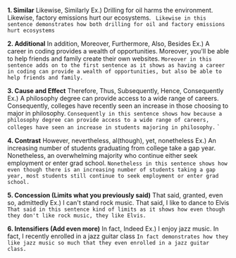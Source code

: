 **1. Similar**
	Likewise, Similarly
		 Ex.) Drilling for oil harms the environment. Likewise, factory emissions hurt our ecosystems.
	` Likewise in this sentence demonstrates how both drilling for oil and factory emissions hurt ecosystems`


**2. Additional**
	In addition, Moreover, Furthermore, Also, Besides
		Ex.) A career in coding provides a wealth of opportunities. Moreover, you'll be able to help friends and family create their own websites.
	`Moreover in this sentence adds on to the first sentence as it shows as having a career in coding can provide a wealth of opportunities, but also be able to help friends and family.`


**3. Cause and Effect**
	Therefore, Thus, Subsequently, Hence, Consequently
		Ex.) A philosophy degree can provide access to a wide range of careers. Consequently, colleges have recently seen an increase in those choosing to major in philosophy.
	`Consequently in this sentence shows how because a philosophy degree can provide access to a wide range of careers, colleges have seen an increase in students majoring in philosophy.`
`

**4. Contrast**
	However, nevertheless, al(though), yet, nonetheless
		Ex.) An increasing number of students graduating from college take a gap year. Nonetheless, an overwhelming majority who continue either seek employment or enter grad school. 
	`Nonetheless in this sentence shows how even though there is an increasing number of students taking a gap year, most students still continue to seek employment or enter grad school.`


**5. Concession (Limits what you previously said)**
	That said, granted, even so, admittedly
		Ex.) I can't stand rock music. That said, I like to dance to Elvis
	`That said in this sentence kind of limits as it shows how even though they don't like rock music, they like Elvis.`


**6. Intensifiers (Add even more)**
	In fact, Indeed
		Ex.) I enjoy jazz music. In fact, I recently enrolled in a jazz guitar class
	`In fact demonstrates how they like jazz music so much that they even enrolled in a jazz guitar class.`
